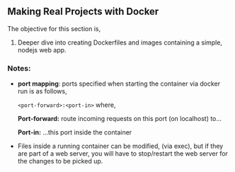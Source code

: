 ## Making Real Projects with Docker

The objective for this section is,

1. Deeper dive into creating Dockerfiles and images containing a simple, nodejs web app.

### Notes:
* **port mapping**: ports specified when starting the container via docker run is as follows,

	`<port-forward>:<port-in>` where,
	
	**Port-forward:** route incoming requests on this port (on localhost) to…
		
	**Port-in:** ...this port inside the container 

* Files inside a running container can be modified, (via exec), but if they are part of a web server, you will have to stop/restart the web server for the changes to be picked up.
